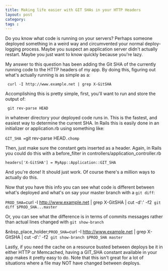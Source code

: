 ```yaml
---
title: Making life easier with GIT SHAs in your HTTP Headers
layout: post
category: 
tags : 
---
```





Do you know what code is running on your servers? Perhaps someone deployed
something in a weird way and circumvented your normal deploy-logging process.
Maybe you suspect an application server didn't actually restart. Maybe you
just want to know quickly because you're lazy.

My answer to this question has been adding the Git SHA of the currently
running code to the HTTP headers of my app. By doing this, figuring out what's
actually running is as simple as a:

` curl -I http://www.example.net | grep X-GitSHA`

Accomplishing this is pretty simple, first, you'll want to run and store the
output of:

` git rev-parse HEAD`

in whatever directory your deployed code runs in. This is the fastest, and
easiest way to determine the current SHA. In Rails this is easily done in an
initializer or application.rb using something like:

` GIT_SHA = `git rev-parse HEAD`.chomp`

Then, just make sure the constant gets inserted as a header. Again, in Rails
you could do this with a before_filter in
controllers/application_controller.rb

` headers['X-GitSHA'] = MyApp::Application::GIT_SHA `

And you're done! It should just work. Of course there's a million ways to
actually do this.

Now that you have this info you can see what code is different between what's
deployed and what's on say your master branch with a `git diff`:

`PROD_SHA=`curl -I http://www.example.net | grep X-GitSHA | cut -d':' -f2` git
diff $PROD_SHA...master`

Or, you can see what the difference is in terms of commits messages rather
than actual lines changed with `git show-branch`

&nbsp_place_holder;`PROD_SHA=`curl -I http://www.example.net | grep X-GitSHA |
cut -d':' -f2` git show-branch $PROD_SHA master`

Lastly, if you need the cache on a resource busted between deploys be it in
either HTTP or Memcached, having a GIT_SHA constant available in your app
makes it pretty easy to do. Note that this isn't great for a lot of situations
where a file may NOT have changed between deploys.

